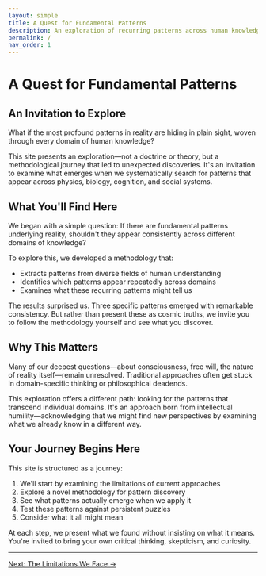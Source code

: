 ```yaml
---
layout: simple
title: A Quest for Fundamental Patterns
description: An exploration of recurring patterns across human knowledge
permalink: /
nav_order: 1
---
```


# A Quest for Fundamental Patterns

## An Invitation to Explore

What if the most profound patterns in reality are hiding in plain sight, woven through every domain of human knowledge?

This site presents an exploration—not a doctrine or theory, but a methodological journey that led to unexpected discoveries. It's an invitation to examine what emerges when we systematically search for patterns that appear across physics, biology, cognition, and social systems.

## What You'll Find Here

We began with a simple question: If there are fundamental patterns underlying reality, shouldn't they appear consistently across different domains of knowledge?

To explore this, we developed a methodology that:
- Extracts patterns from diverse fields of human understanding
- Identifies which patterns appear repeatedly across domains
- Examines what these recurring patterns might tell us

The results surprised us. Three specific patterns emerged with remarkable consistency. But rather than present these as cosmic truths, we invite you to follow the methodology yourself and see what you discover.

## Why This Matters

Many of our deepest questions—about consciousness, free will, the nature of reality itself—remain unresolved. Traditional approaches often get stuck in domain-specific thinking or philosophical deadends.

This exploration offers a different path: looking for the patterns that transcend individual domains. It's an approach born from intellectual humility—acknowledging that we might find new perspectives by examining what we already know in a different way.

## Your Journey Begins Here

This site is structured as a journey:

1. We'll start by examining the limitations of current approaches
2. Explore a novel methodology for pattern discovery
3. See what patterns actually emerge when we apply it
4. Test these patterns against persistent puzzles
5. Consider what it all might mean

At each step, we present what we found without insisting on what it means. You're invited to bring your own critical thinking, skepticism, and curiosity.

---

[Next: The Limitations We Face →](problem.html)
